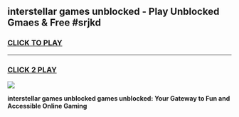 
## interstellar games unblocked - Play Unblocked Gmaes & Free #srjkd
<h3>
<a href="https://news.freeplayer.one?title=interstellar_games_unblocked&ref=03M">CLICK TO PLAY</a></h3>
<hr>

<h3>
<a href="https://news.freeplayer.one?title=interstellar_games_unblocked&ref=03M">CLICK 2 PLAY</a>
  
</h3>

<a href="https://news.freeplayer.one?title=interstellar_games_unblocked&ref=03M"><img src="https://clearcache.store/games.png"></a>


**interstellar games unblocked games unblocked: Your Gateway to Fun and Accessible Online Gaming**

